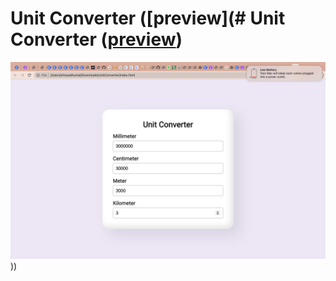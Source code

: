 # Unit Converter ([preview](# Unit Converter ([preview](https://code-architects.github.io/unit-converter/))

![Unit Converter preview](preview.png)))

